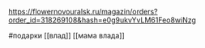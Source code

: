 

https://flowernovouralsk.ru/magazin/orders?order_id=318269108&hash=e0g9ukvYvLM61Feo8wiNzg

#подарки 
[[влад]]
[[мама влада]]